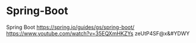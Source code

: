 # Spring-Boot
Spring Boot
https://spring.io/guides/gs/spring-boot/
https://www.youtube.com/watch?v=35EQXmHKZYs
zeUtP4SF@x&#YDWY
